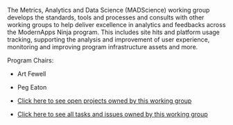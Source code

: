 The Metrics, Analytics and Data Science (MADScience) working group develops the standards, tools and processes and consults with other working groups to help deliver excellence in analytics and feedbacks across the ModernApps Ninja program. This includes site hits and platform usage tracking, supporting the analysis and improvement of user experience, monitoring and improving program infrastructure assets and more.

Program Chairs: 
- Art Fewell
- Peg Eaton

- [Click here to see open projects owned by this working group](https://github.com/ModernAppsNinja/Projects/issues?q=is%3Aopen+label%3AProject+label%3AMADScience)
- [Click here to see all tasks and issues owned by this working group](https://github.com/ModernAppsNinja/Projects/labels/MADScience)